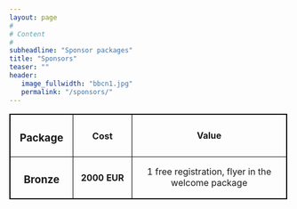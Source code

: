 ```yaml
---
layout: page
#
# Content
#
subheadline: "Sponsor packages"
title: "Sponsors"
teaser: ""
header:
   image_fullwidth: "bbcn1.jpg"
   permalink: "/sponsors/"
---
```


<table border="1" style="width:500px; text-align:center; vertical-align=middle; border:1px solid black; ">
 
 <tr>
  <th width="100"> <h3>Package</h3> </th>
  <th width="100"> <h4>Cost</h4> </th>
  <th width="300" style="text-align:center;" > Value </th>
 </tr>
 
 <tr>
  <td width="100"> <h3>Bronze</h3> </td>
  <td width="100"> <h4>2000 EUR</h4> </td>
  <td width="300" style="text-align:center;" > 
	1 free registration, flyer in the welcome package 
  </td>
 </tr>
</table>


